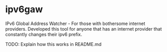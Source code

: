 # ipv6gaw
IPv6 Global Address Watcher - For those with bothersome internet providers. Developed this tool for anyone that has an internet provider that constantly changes their ipv6 prefix.

TODO: Explain how this works in README.md
